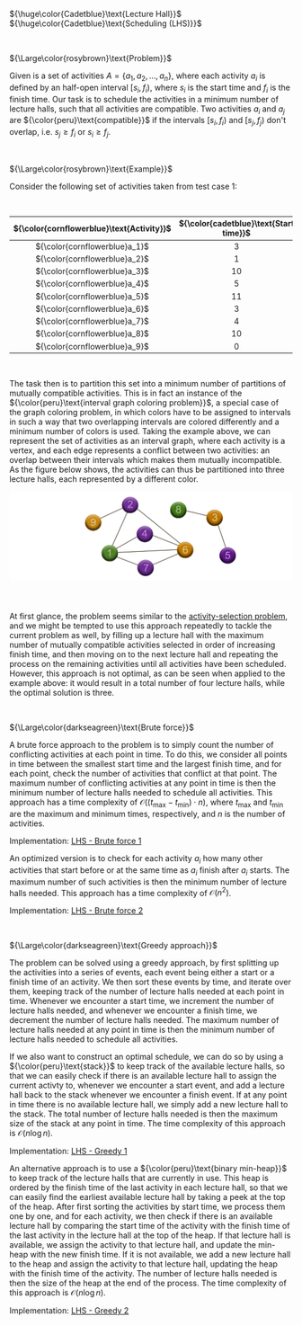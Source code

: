 ${\huge\color{Cadetblue}\text{Lecture Hall}}$  
${\huge\color{Cadetblue}\text{Scheduling (LHS)}}$

<br />

${\Large\color{rosybrown}\text{Problem}}$

Given is a set of activities $A = \lbrace a_1, a_2, \ldots, a_n \rbrace$, where each activity $a_i$ is defined by an half-open interval $[s_i, f_i)$, where $s_i$ is the start time and $f_i$ is the finish time. Our task is to schedule the activities in a minimum number of lecture halls, such that all activities are compatible. Two activities $a_i$ and $a_j$ are ${\color{peru}\text{compatible}}$ if the intervals $[s_i, f_i)$ and $[s_j, f_j)$ don't overlap, i.e. $s_j \geq f_i$ or $s_i \geq f_j$.

<br />

${\Large\color{rosybrown}\text{Example}}$

Consider the following set of activities taken from test case 1:

<br/>

<div align="center">

 ${\color{cornflowerblue}\text{Activity}}$      |  ${\color{cadetblue}\text{Start time}}$  |${\color{cadetblue}\text{Finish time}}$  |
:-----:|:-----:|:------:|
${\color{cornflowerblue}a_1}$     | 3     | 9      |
${\color{cornflowerblue}a_2}$     | 1     | 4      |
${\color{cornflowerblue}a_3}$     | 10    | 12     |
${\color{cornflowerblue}a_4}$     | 5     | 8      |
${\color{cornflowerblue}a_5}$     | 11    | 15     |
${\color{cornflowerblue}a_6}$     | 3     | 6      |
${\color{cornflowerblue}a_7}$     | 4     | 5      |
${\color{cornflowerblue}a_8}$     | 10    | 14     |
${\color{cornflowerblue}a_9}$     | 0     | 3      |

</div>

<br />

The task then is to partition this set into a minimum number of partitions of mutually compatible activities. This is in fact an instance of the ${\color{peru}\text{interval graph coloring problem}}$, a special case of the graph coloring problem, in which colors have to be assigned to intervals in such a way that two overlapping intervals are colored differently and a minimum number of colors is used. Taking the example above, we can represent the set of activities as an interval graph, where each activity is a vertex, and each edge represents a conflict between two activities: an overlap between their intervals which makes them mutually incompatible. As the figure below shows, the activities can thus be partitioned into three lecture halls, each represented by a different color.

<p align="center" width="85%">
<img src="images/scheduling.png"
     alt="obsts3"
     style="float: left; padding-bottom: 40px;" />
</p><br clear="left">

At first glance, the problem seems similar to the [activity-selection problem](https://github.com/pl3onasm/CLRS/tree/main/algorithms/greedy/activity-selection), and we might be tempted to use this approach repeatedly to tackle the current problem as well, by filling up a lecture hall with the maximum number of mutually compatible activities selected in order of increasing finish time, and then moving on to the next lecture hall and repeating the process on the remaining activities until all activities have been scheduled. However, this approach is not optimal, as can be seen when applied to the example above: it would result in a total number of four lecture halls, while the optimal solution is three.

<br/>

${\Large\color{darkseagreen}\text{Brute force}}$

A brute force approach to the problem is to simply count the number of conflicting activities at each point in time. To do this, we consider all points in time between the smallest start time and the largest finish time, and for each point, check the number of activities that conflict at that point. The maximum number of conflicting activities at any point in time is then the minimum number of lecture halls needed to schedule all activities. This approach has a time complexity of $\mathcal{O}((t_{\text{max}} - t_{\text{min}}) \cdot n)$, where $t_{\text{max}}$ and $t_{\text{min}}$ are the maximum and minimum times, respectively, and $n$ is the number of activities.

Implementation: [LHS - Brute force 1](https://github.com/pl3onasm/CLRS/blob/main/algorithms/greedy/lct-hall-scheduling/lhs-1.c)

An optimized version is to check for each activity $a_i$ how many other activities that start before or at the same time as $a_i$ finish after $a_i$ starts. The maximum number of such activities is then the minimum number of lecture halls needed. This approach has a time complexity of $\mathcal{O}(n^2)$.

Implementation: [LHS - Brute force 2](https://github.com/pl3onasm/CLRS/blob/main/algorithms/greedy/lct-hall-scheduling/lhs-2.c)

<br/>

${\Large\color{darkseagreen}\text{Greedy approach}}$

The problem can be solved using a greedy approach, by first splitting up the activities into a series of events, each event being either a start or a finish time of an activity. We then sort these events by time, and iterate over them, keeping track of the number of lecture halls needed at each point in time. Whenever we encounter a start time, we increment the number of lecture halls needed, and whenever we encounter a finish time, we decrement the number of lecture halls needed. The maximum number of lecture halls needed at any point in time is then the minimum number of lecture halls needed to schedule all activities.  

If we also want to construct an optimal schedule, we can do so by using a ${\color{peru}\text{stack}}$ to keep track of the available lecture halls, so that we can easily check if there is an available lecture hall to assign the current activty to, whenever we encounter a start event, and add a lecture hall back to the stack whenever we encounter a finish event. If at any point in time there is no available lecture hall, we simply add a new lecture hall to the stack. The total number of lecture halls needed is then the maximum size of the stack at any point in time. The time complexity of this approach is $\mathcal{O}(n \log n)$.

Implementation: [LHS - Greedy 1](https://github.com/pl3onasm/CLRS/blob/main/algorithms/greedy/lct-hall-scheduling/lhs-3.c)

An alternative approach is to use a ${\color{peru}\text{binary min-heap}}$ to keep track of the lecture halls that are currently in use. This heap is ordered by the finish time of the last activity in each lecture hall, so that we can easily find the earliest available lecture hall by taking a peek at the top of the heap. After first sorting the activities by start time, we process them one by one, and for each activity, we then check if there is an available lecture hall by comparing the start time of the activity with the finish time of the last activity in the lecture hall at the top of the heap. If that lecture hall is available, we assign the activity to that lecture hall, and update the min-heap with the new finish time. If it is not available, we add a new lecture hall to the heap and assign the activity to that lecture hall, updating the heap with the finish time of the activity. The number of lecture halls needed is then the size of the heap at the end of the process. The time complexity of this approach is $\mathcal{O}(n \log n)$.

Implementation: [LHS - Greedy 2](https://github.com/pl3onasm/CLRS/blob/main/algorithms/greedy/lct-hall-scheduling/lhs-4.c)
